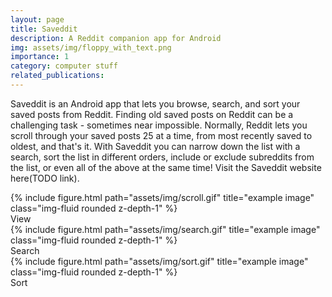 ```yaml
---
layout: page
title: Saveddit
description: A Reddit companion app for Android
img: assets/img/floppy_with_text.png
importance: 1
category: computer stuff
related_publications: 
---
```


Saveddit is an Android app that lets you browse, search, and sort your saved posts from Reddit. Finding old saved posts on 
Reddit can be a challenging task - sometimes near impossible. Normally, Reddit lets you scroll through your saved posts 25 at a time, 
from most recently saved to oldest, and that's it. With Saveddit you can narrow down the list with a search, sort the list 
in different orders, include or exclude subreddits from the list, or even all of the above at the same time! Visit the Saveddit 
website here(TODO link). 

<div class="row">
    <div class="col-sm mt-3 mt-md-0">
        {% include figure.html path="assets/img/scroll.gif" title="example image" class="img-fluid rounded z-depth-1" %}
        <div class="caption">
            View
        </div>
    </div>
    <div class="col-sm mt-3 mt-md-0">
        {% include figure.html path="assets/img/search.gif" title="example image" class="img-fluid rounded z-depth-1" %}
        <div class="caption">
            Search
        </div>
    </div>
    <div class="col-sm mt-3 mt-md-0">
        {% include figure.html path="assets/img/sort.gif" title="example image" class="img-fluid rounded z-depth-1" %}
        <div class="caption">
            Sort
        </div>
    </div>
</div>

<!-- TODO:
    - A section for key features (Browse, Search, Sort, log-in securely, refresh), break up the gifs 1 per section (maybe record a refresh gif). 
    - A section for skills developed (new and old). stuff like Android, Kotlin, HTTPS, JSON, Oauth2, Gerrit, Clean Modular code, etc
-->